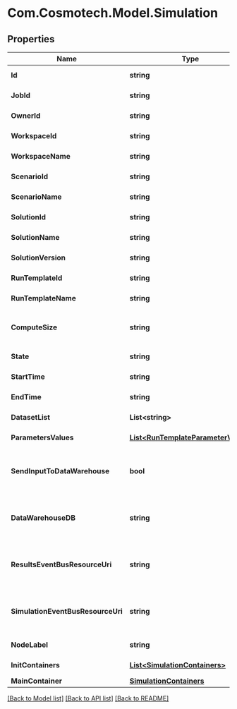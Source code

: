 # Com.Cosmotech.Model.Simulation

## Properties

Name | Type | Description | Notes
------------ | ------------- | ------------- | -------------
**Id** | **string** | the Simulation | [optional] [readonly] 
**JobId** | **string** | the Platform compute cluster Job Id | [optional] [readonly] 
**OwnerId** | **string** | the user id which own this simulation | [optional] [readonly] 
**WorkspaceId** | **string** | the Workspace Id | [optional] [readonly] 
**WorkspaceName** | **string** | the Workspace name | [optional] [readonly] 
**ScenarioId** | **string** | the Scenario Id | [optional] [readonly] 
**ScenarioName** | **string** | the Scenario name | [optional] [readonly] 
**SolutionId** | **string** | the Solution Id | [optional] [readonly] 
**SolutionName** | **string** | the Solution name | [optional] [readonly] 
**SolutionVersion** | **string** | the Solution version | [optional] [readonly] 
**RunTemplateId** | **string** | the Solution Run Template id | [optional] [readonly] 
**RunTemplateName** | **string** | the Run Template name | [optional] [readonly] 
**ComputeSize** | **string** | the compute size needed for this Analysis. Standard sizes are basic and highcpu. Default is basic | [optional] [readonly] 
**State** | **string** | the Simulation state | [optional] [readonly] 
**StartTime** | **string** | the Simulation start Date Time | [optional] [readonly] 
**EndTime** | **string** | the Simulation end Date Time | [optional] [readonly] 
**DatasetList** | **List&lt;string&gt;** | the list of Dataset Id associated to this Analysis | [optional] [readonly] 
**ParametersValues** | [**List&lt;RunTemplateParameterValue&gt;**](RunTemplateParameterValue.md) | the list of Run Template parameters values | [optional] [readonly] 
**SendInputToDataWarehouse** | **bool** | whether or not the Dataset values and the input parameters values are send to the DataWarehouse prior to Simulation Run | [optional] [readonly] 
**DataWarehouseDB** | **string** | the DataWarehouse database name to send data if sendInputToDataWarehouse is set | [optional] 
**ResultsEventBusResourceUri** | **string** | the event bus which receive Workspace Simulation results messages. Message won&#39;t be send if this is not set | [optional] 
**SimulationEventBusResourceUri** | **string** | the event bus which receive Workspace Simulation events messages. Message won&#39;t be send if this is not set | [optional] 
**NodeLabel** | **string** | the node label request | [optional] [readonly] 
**InitContainers** | [**List&lt;SimulationContainers&gt;**](SimulationContainers.md) | the list of init containers | [optional] [readonly] 
**MainContainer** | [**SimulationContainers**](SimulationContainers.md) |  | [optional] 

[[Back to Model list]](../README.md#documentation-for-models) [[Back to API list]](../README.md#documentation-for-api-endpoints) [[Back to README]](../README.md)

